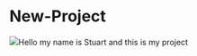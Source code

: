 # New-Project
<img src="http://tijap.co.uk/wp-content/uploads/2016/03/This-is-just-a-podcast.jpg">Hello my name is Stuart and this is
my project
